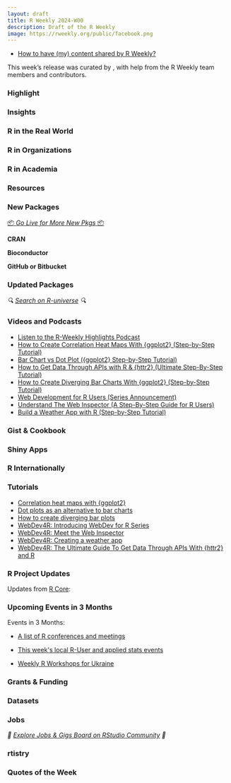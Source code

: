 ```yaml
---
layout: draft
title: R Weekly 2024-W00
description: Draft of the R Weekly
image: https://rweekly.org/public/facebook.png
---
```



+ [How to have (my) content shared by R Weekly?](https://github.com/rweekly/rweekly.org#how-to-have-my-content-shared-by-r-weekly)

This week’s release was curated by [](), with help from the R Weekly team members and contributors.



### Highlight



### Insights



### R in the Real World



### R in Organizations



### R in Academia



### Resources



### New Packages

<p class="added-hostname"><a href="https://rweekly.org/live" target="_blank" class="externalLink">📦 <i>Go Live for More New Pkgs</i> 📦</a></p>


**CRAN**



**Bioconductor**



**GitHub or Bitbucket**



### Updated Packages

<i>🔍 [Search on R-universe](https://r-universe.dev/search/) 🔍</i>

### Videos and Podcasts

+ [Listen to the R-Weekly Highlights Podcast](https://rweekly.fireside.fm/)
+ [How to Create Correlation Heat Maps With {ggplot2} (Step-by-Step Tutorial)](https://youtu.be/Xjv5PXkFTPc)
+ [Bar Chart vs Dot Plot ({ggplot2} Step-by-Step Tutorial)](https://youtu.be/EwtzFt5Gb4w)
+ [How to Get Data Through APIs with R & {httr2} (Ultimate Step-By-Step Tutorial)](https://youtu.be/hmtE4QGIOuk)
+ [How to Create Diverging Bar Charts With {ggplot2} (Step-by-Step Tutorial)](https://youtu.be/nTbzO-RjABo)
+ [Web Development for R Users (Series Announcement)](https://youtu.be/CD-Gk5B6rz0)
+ [Understand The Web Inspector (A Step-By-Step Guide for R Users)](https://youtu.be/yK7Xecq2hHI)
+ [Build a Weather App with R (Step-by-Step Tutorial)](https://youtu.be/io2SDPgKnhE)


### Gist & Cookbook



### Shiny Apps



### R Internationally



### Tutorials

+ [Correlation heat maps with {ggplot2}](https://albert-rapp.de/posts/ggplot2-tips/24_correlation_heat_map/24_correlation_heat_map)
+ [Dot plots as an alternative to bar charts](https://albert-rapp.de/posts/ggplot2-tips//23_dot_plot_alternative/23_dot_plot_alternative.html)
+ [How to create diverging bar plots](https://albert-rapp.de/posts/ggplot2-tips/22_diverging_bar_plot/22_diverging_bar_plot)
+ [WebDev4R: Introducing WebDev for R Series](https://albert-rapp.de/posts/web_dev/00_intro/00_intro)
+ [WebDev4R: Meet the Web Inspector](https://albert-rapp.de/posts/web_dev/01_web_inspector/01_web_inspector)
+ [WebDev4R: Creating a weather app](https://albert-rapp.de/posts/web_dev/06_weather_app/06_weather_app)
+ [WebDev4R: The Ultimate Guide To Get Data Through APIs With {httr2} and R](https://albert-rapp.de/posts/web_dev/07_httr2_ultimate_guide/07_httr2)

<!--<div class="post-more-begin></div><div class="post-more-end"></div>-->

### R Project Updates

Updates from [R Core](http://developer.r-project.org/blosxom.cgi/R-devel/NEWS):


### Upcoming Events in 3 Months

Events in 3 Months:


+ [A list of R conferences and meetings](https://jumpingrivers.github.io/meetingsR/events.html)

+ [This week's local R-User and applied stats events](https://community.rstudio.com/c/irl)

+ [Weekly R Workshops for Ukraine](https://sites.google.com/view/dariia-mykhailyshyna/main/r-workshops-for-ukraine)

### Grants & Funding


### Datasets


### Jobs

<i>💼 [Explore Jobs & Gigs Board on RStudio Community](https://community.rstudio.com/c/jobs/) 💼</i>

### rtistry


### Quotes of the Week
